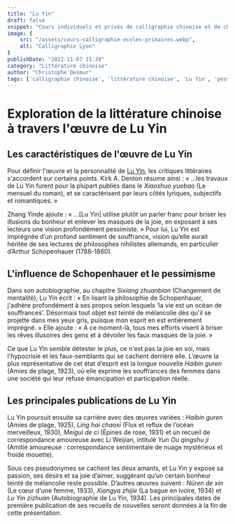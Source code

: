 ```yaml
---
title: "Lu Yin"
draft: false
snippet: "Cours individuels et privés de calligraphie chinoise et de chinois."
image: {
    src: "/assets/cours-calligraphie-ecoles-primaires.webp",
    alt: "Calligraphie Lyon"
}
publishDate: "2022-11-07 15:39"
category: "Littérature chinoise"
author: "Christophe Desmur"
tags: ['calligraphie chinoise', 'littérature chinoise', 'Lu Yin', 'pessimisme', 'Schopenhauer', 'romantisme', 'nihilisme', 'émancipation des femmes', 'correspondance amoureuse', 'société chinoise']
---
```

# Exploration de la littérature chinoise à travers l'œuvre de Lu Yin

## Les caractéristiques de l'œuvre de Lu Yin

Pour définir l'œuvre et la personnalité de [Lu Yin](https://fr.wikipedia.org/wiki/Lu_yin), les critiques littéraires s'accordent sur certains points. Kirk A. Denton résume ainsi : « …les travaux de Lu Yin furent pour la plupart publiés dans le *Xiaoshuo yuebao* (Le mensuel du roman), et se caractérisent par leurs côtés lyriques, subjectifs et romantiques. » 

Zhang Yinde ajoute : « …[Lu Yin] utilise plutôt un parler franc pour briser les illusions du bonheur et enlever les masques de la joie, en exposant à ses lecteurs une vision profondément pessimiste. » Pour lui, Lu Yin est imprégnée d’un profond sentiment de souffrance, vision qu’elle aurait héritée de ses lectures de philosophes nihilistes allemands, en particulier d’Arthur Schopenhauer (1788-1860).

## L'influence de Schopenhauer et le pessimisme

Dans son autobiographie, au chapitre *Sixiang zhuanbian* (Changement de mentalité), Lu Yin écrit : « En lisant la philosophie de Schopenhauer, j'adhère profondément à ses propos selon lesquels ‘la vie est un océan de souffrances’. Désormais tout objet est teinté de mélancolie dès qu'il se projette dans mes yeux gris, puisque mon esprit en est entièrement imprégné. » Elle ajoute : « À ce moment-là, tous mes efforts visent à briser les rêves illusoires des gens et à dévoiler les faux masques de la joie. »  

Ce que Lu Yin semble détester le plus, ce n'est pas la joie en soi, mais l'hypocrisie et les faux-semblants qui se cachent derrière elle. L’œuvre la plus représentative de cet état d’esprit est la longue nouvelle *Haibin guren* (Amies de plage, 1923), où elle exprime les souffrances des femmes dans une société qui leur refuse émancipation et participation réelle.

## Les principales publications de Lu Yin

Lu Yin poursuit ensuite sa carrière avec des œuvres variées : *Haibin guren* (Amies de plage, 1925), *Ling hai chaoxi* (Flux et reflux de l’océan merveilleux, 1930), *Meigui de ci* (Épines de rose, 1931) et un recueil de correspondance amoureuse avec Li Weijian, intitulé *Yun Ou qingshu ji* (Amitié amoureuse : correspondance sentimentale de nuage mystérieux et froide mouette).  

Sous ces pseudonymes se cachent les deux amants, et Lu Yin y expose sa passion, ses désirs et sa joie d’aimer, suggérant qu’un certain bonheur teinté de mélancolie reste possible. D’autres œuvres suivent : *Nüren de xin* (Le cœur d'une femme, 1933), *Xiangya zhijie* (La bague en ivoire, 1934) et *Lu Yin zizhuan* (Autobiographie de Lu Yin, 1934). Les principales dates de première publication de ses recueils de nouvelles seront données à la fin de cette présentation.
